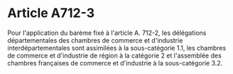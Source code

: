 # Article A712-3

Pour l'application du barème fixé à l'article A. 712-2, les délégations départementales des chambres de commerce et d'industrie interdépartementales sont assimilées à la sous-catégorie 1.1, les       chambres de commerce et d'industrie de région à la catégorie 2 et l'assemblée des chambres françaises de commerce et d'industrie à la sous-catégorie 3.2.
